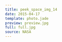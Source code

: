 ```yaml
---
title: peek_space_img_14
date: 2015-04-17
template: photo.jade
preview: preview.jpg
full: full.jpg
source: NASA
---
```

